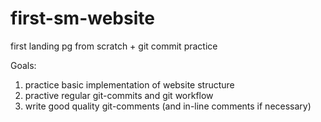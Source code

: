 # first-sm-website
first landing pg from scratch + git commit practice

Goals: 
1. practice basic implementation of website structure
2. practive regular git-commits and git workflow
3. write good quality git-comments (and in-line comments if necessary)

